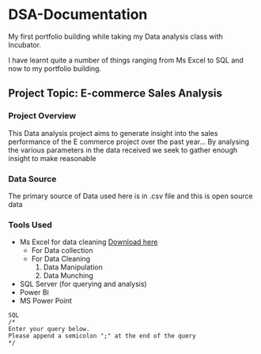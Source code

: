 # DSA-Documentation
My first portfolio building while taking my Data analysis class with Incubator. 

I have learnt quite a number of things ranging from Ms Excel to SQL and now to my portfolio building. 

## Project Topic: E-commerce Sales Analysis

### Project Overview
This Data analysis project aims to generate insight into the sales performance of the E commerce project over the past year... By analysing the various parameters in the data received we seek to gather enough insight to make reasonable 

### Data Source
  The primary source of Data used here is in .csv file and this is open source data 

### Tools Used
- Ms Excel for data cleaning [Download here](https://www.microsoft.com/en-us/microsoft-365/excel)
    - For Data collection
    - For Data Cleaning
        1. Data Manipulation
        2. Data Munching
- SQL Server (for querying and analysis)
- Power Bi 
- MS Power Point
  
```
SQL
/*
Enter your query below.
Please append a semicolon ";" at the end of the query
*/


```
  

  







